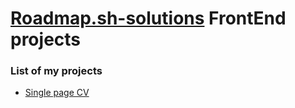 # <a href="https://roadmap.sh/frontend">Roadmap.sh-solutions</a> FrontEnd projects <br>
<h3> List of my projects </h3>
<ul>
  <li><a href="https://github.com/DEVedwinivan/Roadmap.sh-solutions/tree/main/FronEnd/Single-page_CV">Single page CV </a></li>
</ul>
